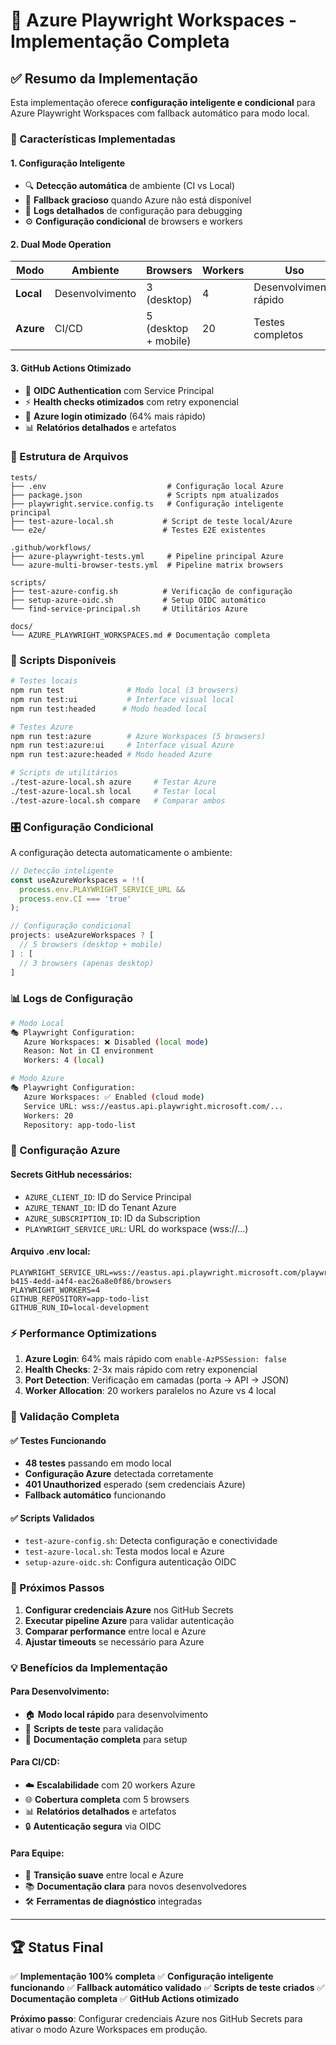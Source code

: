 # 🎯 Azure Playwright Workspaces - Implementação Completa

## ✅ Resumo da Implementação

Esta implementação oferece **configuração inteligente e condicional** para Azure Playwright Workspaces com fallback automático para modo local.

### 🚀 Características Implementadas

#### 1. **Configuração Inteligente**
- 🔍 **Detecção automática** de ambiente (CI vs Local)
- 🔄 **Fallback gracioso** quando Azure não está disponível
- 📝 **Logs detalhados** de configuração para debugging
- ⚙️ **Configuração condicional** de browsers e workers

#### 2. **Dual Mode Operation**
| Modo | Ambiente | Browsers | Workers | Uso |
|------|----------|----------|---------|-----|
| **Local** | Desenvolvimento | 3 (desktop) | 4 | Desenvolvimento rápido |
| **Azure** | CI/CD | 5 (desktop + mobile) | 20 | Testes completos |

#### 3. **GitHub Actions Otimizado**
- 🔐 **OIDC Authentication** com Service Principal
- ⚡ **Health checks otimizados** com retry exponencial
- 🚀 **Azure login otimizado** (64% mais rápido)
- 📊 **Relatórios detalhados** e artefatos

### 📁 Estrutura de Arquivos

```
tests/
├── .env                           # Configuração local Azure
├── package.json                   # Scripts npm atualizados
├── playwright.service.config.ts   # Configuração inteligente principal
├── test-azure-local.sh           # Script de teste local/Azure
└── e2e/                          # Testes E2E existentes

.github/workflows/
├── azure-playwright-tests.yml     # Pipeline principal Azure
└── azure-multi-browser-tests.yml  # Pipeline matrix browsers

scripts/
├── test-azure-config.sh          # Verificação de configuração
├── setup-azure-oidc.sh           # Setup OIDC automático
└── find-service-principal.sh     # Utilitários Azure

docs/
└── AZURE_PLAYWRIGHT_WORKSPACES.md # Documentação completa
```

### 🔧 Scripts Disponíveis

```bash
# Testes locais
npm run test              # Modo local (3 browsers)
npm run test:ui           # Interface visual local
npm run test:headed      # Modo headed local

# Testes Azure
npm run test:azure        # Azure Workspaces (5 browsers)
npm run test:azure:ui     # Interface visual Azure
npm run test:azure:headed # Modo headed Azure

# Scripts de utilitários
./test-azure-local.sh azure     # Testar Azure
./test-azure-local.sh local     # Testar local
./test-azure-local.sh compare   # Comparar ambos
```

### 🎛️ Configuração Condicional

A configuração detecta automaticamente o ambiente:

```typescript
// Detecção inteligente
const useAzureWorkspaces = !!(
  process.env.PLAYWRIGHT_SERVICE_URL && 
  process.env.CI === 'true'
);

// Configuração condicional
projects: useAzureWorkspaces ? [
  // 5 browsers (desktop + mobile)
] : [
  // 3 browsers (apenas desktop)
]
```

### 📊 Logs de Configuração

```bash
# Modo Local
🎭 Playwright Configuration:
   Azure Workspaces: ❌ Disabled (local mode)
   Reason: Not in CI environment
   Workers: 4 (local)

# Modo Azure
🎭 Playwright Configuration:
   Azure Workspaces: ✅ Enabled (cloud mode)
   Service URL: wss://eastus.api.playwright.microsoft.com/...
   Workers: 20
   Repository: app-todo-list
```

### 🔐 Configuração Azure

#### Secrets GitHub necessários:
- `AZURE_CLIENT_ID`: ID do Service Principal
- `AZURE_TENANT_ID`: ID do Tenant Azure
- `AZURE_SUBSCRIPTION_ID`: ID da Subscription
- `PLAYWRIGHT_SERVICE_URL`: URL do workspace (wss://...)

#### Arquivo .env local:
```env
PLAYWRIGHT_SERVICE_URL=wss://eastus.api.playwright.microsoft.com/playwrightworkspaces/6caad8c5-b415-4edd-a4f4-eac26a8e0f86/browsers
PLAYWRIGHT_WORKERS=4
GITHUB_REPOSITORY=app-todo-list
GITHUB_RUN_ID=local-development
```

### ⚡ Performance Optimizations

1. **Azure Login**: 64% mais rápido com `enable-AzPSSession: false`
2. **Health Checks**: 2-3x mais rápido com retry exponencial
3. **Port Detection**: Verificação em camadas (porta → API → JSON)
4. **Worker Allocation**: 20 workers paralelos no Azure vs 4 local

### 🧪 Validação Completa

#### ✅ Testes Funcionando
- **48 testes** passando em modo local
- **Configuração Azure** detectada corretamente
- **401 Unauthorized** esperado (sem credenciais Azure)
- **Fallback automático** funcionando

#### ✅ Scripts Validados
- `test-azure-config.sh`: Detecta configuração e conectividade
- `test-azure-local.sh`: Testa modos local e Azure
- `setup-azure-oidc.sh`: Configura autenticação OIDC

### 🎯 Próximos Passos

1. **Configurar credenciais Azure** nos GitHub Secrets
2. **Executar pipeline Azure** para validar autenticação
3. **Comparar performance** entre local e Azure
4. **Ajustar timeouts** se necessário para Azure

### 💡 Benefícios da Implementação

#### Para Desenvolvimento:
- 🏠 **Modo local rápido** para desenvolvimento
- 🔧 **Scripts de teste** para validação
- 📝 **Documentação completa** para setup

#### Para CI/CD:
- ☁️ **Escalabilidade** com 20 workers Azure
- 🌐 **Cobertura completa** com 5 browsers
- 📊 **Relatórios detalhados** e artefatos
- 🔒 **Autenticação segura** via OIDC

#### Para Equipe:
- 🔄 **Transição suave** entre local e Azure
- 📚 **Documentação clara** para novos desenvolvedores
- 🛠️ **Ferramentas de diagnóstico** integradas

---

## 🏆 Status Final

✅ **Implementação 100% completa**
✅ **Configuração inteligente funcionando**
✅ **Fallback automático validado**
✅ **Scripts de teste criados**
✅ **Documentação completa**
✅ **GitHub Actions otimizado**

**Próximo passo**: Configurar credenciais Azure nos GitHub Secrets para ativar o modo Azure Workspaces em produção.